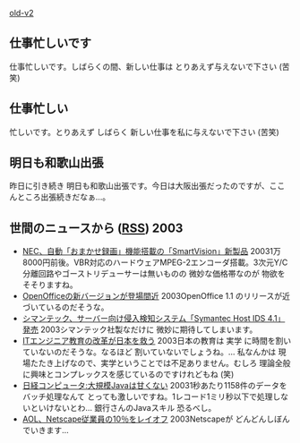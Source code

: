 [old-v2](ig030716-orig.html)

## 仕事忙しいです

仕事忙しいです。しばらくの間、新しい仕事は とりあえず与えないで下さい (苦笑)


## 仕事忙しい

忙しいです。とりあえず しばらく 新しい仕事を私に与えないで下さい (苦笑)

## 明日も和歌山出張

昨日に引き続き 明日も和歌山出張です。今日は大阪出張だったのですが、ここんところ出張続きだなぁ…。

## 世間のニュースから ([RSS](ig030716-news.xml)) 2003

* [NEC、自動「おまかせ録画」機能搭載の「SmartVision」新製品](http://www.zdnet.co.jp/news/0307/16/njbt_04.html)  20031万8000円前後。VBR対応のハードウェアMPEG-2エンコーダ搭載。3次元Y/C分離回路やゴーストリデューサーは無いものの 微妙な価格帯なのが 物欲をそそりますね。
* [OpenOfficeの新バージョンが登場間近](http://japan.cnet.com/news/tech/story/0,2000047674,20059961,00.htm)  2003OpenOffice 1.1 のリリースが近づいているのだそうな。
* [シマンテック、サーバー向け侵入検知システム「Symantec Host IDS 4.1」発売](http://japan.cnet.com/news/ent/story/0,2000047623,20059941,00.htm)  2003シマンテック社製なだけに 微妙に期待してしまいます。
* [ITエンジニア教育の改革が日本を救う](http://itpro.nikkeibp.co.jp/free/ITPro/OPINION/20030714/1/)  2003日本の教育は 実学 に時間を割いていないのだそうな。なるほど 割いていないでしょうね。… 私なんかは 現場たたき上げなので、実学ということでは不足ありません。むしろ 理論全般に興味とコンプレックスを感じているのですけれどもね (笑)
* [日経コンピュータ:大規模Javaは甘くない](http://itpro.nikkeibp.co.jp/free/NC/TOKU1/20030703/1/)  20031秒あたり1158件のデータをバッチ処理なんて とっても激しいですね。1レコード1ミリ秒以下で処理しないといけないとわ… 銀行さんのJavaスキル 恐るべし。
* [AOL、Netscape従業員の10％をレイオフ](http://www.zdnet.co.jp/news/0307/16/nebt_18.html)  2003Netscapeが どんどんしぼんでいきます…